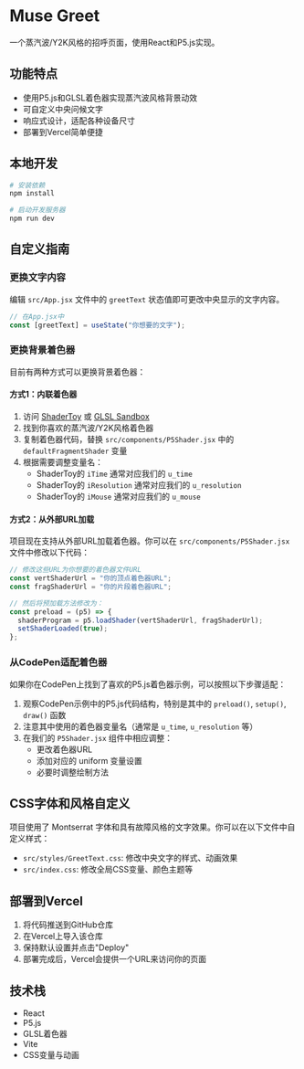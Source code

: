# Muse Greet

一个蒸汽波/Y2K风格的招呼页面，使用React和P5.js实现。

## 功能特点

- 使用P5.js和GLSL着色器实现蒸汽波风格背景动效
- 可自定义中央问候文字
- 响应式设计，适配各种设备尺寸
- 部署到Vercel简单便捷

## 本地开发

```bash
# 安装依赖
npm install

# 启动开发服务器
npm run dev
```

## 自定义指南

### 更换文字内容

编辑 `src/App.jsx` 文件中的 `greetText` 状态值即可更改中央显示的文字内容。

```jsx
// 在App.jsx中
const [greetText] = useState("你想要的文字");
```

### 更换背景着色器

目前有两种方式可以更换背景着色器：

#### 方式1：内联着色器

1. 访问 [ShaderToy](https://www.shadertoy.com/) 或 [GLSL Sandbox](http://glslsandbox.com/)
2. 找到你喜欢的蒸汽波/Y2K风格着色器
3. 复制着色器代码，替换 `src/components/P5Shader.jsx` 中的 `defaultFragmentShader` 变量
4. 根据需要调整变量名：
   - ShaderToy的 `iTime` 通常对应我们的 `u_time`
   - ShaderToy的 `iResolution` 通常对应我们的 `u_resolution`
   - ShaderToy的 `iMouse` 通常对应我们的 `u_mouse`

#### 方式2：从外部URL加载

项目现在支持从外部URL加载着色器。你可以在 `src/components/P5Shader.jsx` 文件中修改以下代码：

```jsx
// 修改这些URL为你想要的着色器文件URL
const vertShaderUrl = "你的顶点着色器URL";
const fragShaderUrl = "你的片段着色器URL";

// 然后将预加载方法修改为：
const preload = (p5) => {
  shaderProgram = p5.loadShader(vertShaderUrl, fragShaderUrl);
  setShaderLoaded(true);
};
```

### 从CodePen适配着色器

如果你在CodePen上找到了喜欢的P5.js着色器示例，可以按照以下步骤适配：

1. 观察CodePen示例中的P5.js代码结构，特别是其中的 `preload()`, `setup()`, `draw()` 函数
2. 注意其中使用的着色器变量名（通常是 `u_time`, `u_resolution` 等）
3. 在我们的 `P5Shader.jsx` 组件中相应调整：
   - 更改着色器URL
   - 添加对应的 uniform 变量设置
   - 必要时调整绘制方法

## CSS字体和风格自定义

项目使用了 Montserrat 字体和具有故障风格的文字效果。你可以在以下文件中自定义样式：

- `src/styles/GreetText.css`: 修改中央文字的样式、动画效果
- `src/index.css`: 修改全局CSS变量、颜色主题等

## 部署到Vercel

1. 将代码推送到GitHub仓库
2. 在Vercel上导入该仓库
3. 保持默认设置并点击"Deploy"
4. 部署完成后，Vercel会提供一个URL来访问你的页面

## 技术栈

- React
- P5.js
- GLSL着色器
- Vite
- CSS变量与动画
